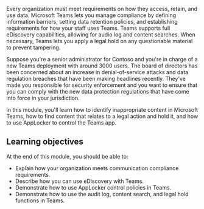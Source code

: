 Every organization must meet requirements on how they access, retain, and use data. Microsoft Teams lets you manage compliance by defining information barriers, setting data retention policies, and establishing requirements for how your staff uses Teams. Teams supports full eDiscovery capabilities, allowing for audio log and content searches. When necessary, Teams lets you apply a legal hold on any questionable material to prevent tampering.

Suppose you're a senior administrator for Contoso and you're in charge of a new Teams deployment with around 3000 users. The board of directors has been concerned about an increase in denial-of-service attacks and data regulation breaches that have been making headlines recently. They've made you responsible for security enforcement and you want to ensure that you can comply with the new data protection regulations that have come into force in your jurisdiction.

In this module, you'll learn how to identify inappropriate content in Microsoft Teams, how to find content that relates to a legal action and hold it, and how to use AppLocker to control the Teams app.

## Learning objectives

At the end of this module, you should be able to:

- Explain how your organization meets communication compliance requirements.
- Describe how you can use eDiscovery with Teams.
- Demonstrate how to use AppLocker control policies in Teams.
- Demonstrate how to use the audit log, content search, and legal hold functions in Teams.
